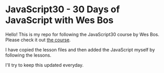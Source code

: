 # JavaScript30 - 30 Days of JavaScript with Wes Bos

Hello! This is my repo for following the JavaScript30 course by Wes Bos. Please check it out [the course](https://javascript30.com/). 

I have copied the lesson files and then added the JavaScript myself by following the lessons.

I'll try to keep this updated everyday.